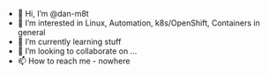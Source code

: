 - 👋 Hi, I’m @dan-m8t
- 👀 I’m interested in Linux, Automation, k8s/OpenShift, Containers in general
- 🌱 I’m currently learning stuff
- 💞️ I’m looking to collaborate on ...
- 📫 How to reach me - nowhere

<!---
dan-m8t/dan-m8t is a ✨ special ✨ repository because its `README.md` (this file) appears on your GitHub profile.
You can click the Preview link to take a look at your changes.
--->
